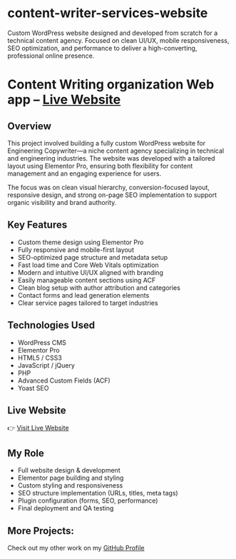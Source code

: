 # content-writer-services-website
Custom WordPress website designed and developed from scratch for a technical content agency. Focused on clean UI/UX, mobile responsiveness, SEO optimization, and performance to deliver a high-converting, professional online presence.

# Content Writing organization Web app – [Live Website](https://eastandwestagency.com/)

## Overview
This project involved building a fully custom WordPress website for Engineering Copywriter—a niche content agency specializing in technical and engineering industries. The website was developed with a tailored layout using Elementor Pro, ensuring both flexibility for content management and an engaging experience for users.

The focus was on clean visual hierarchy, conversion-focused layout, responsive design, and strong on-page SEO implementation to support organic visibility and brand authority.

## Key Features
- Custom theme design using Elementor Pro
- Fully responsive and mobile-first layout
- SEO-optimized page structure and metadata setup
- Fast load time and Core Web Vitals optimization
- Modern and intuitive UI/UX aligned with branding
- Easily manageable content sections using ACF
- Clean blog setup with author attribution and categories
- Contact forms and lead generation elements
- Clear service pages tailored to target industries

## Technologies Used
- WordPress CMS
- Elementor Pro
- HTML5 / CSS3
- JavaScript / jQuery
- PHP
- Advanced Custom Fields (ACF)
- Yoast SEO

## Live Website
👉 [Visit Live Website](https://eastandwestagency.com/)

## My Role
- Full website design & development
- Elementor page building and styling
- Custom styling and responsiveness
- SEO structure implementation (URLs, titles, meta tags)
- Plugin configuration (forms, SEO, performance)
- Final deployment and QA testing

## More Projects:
Check out my other work on my [GitHub Profile](https://github.com/saifwp)

